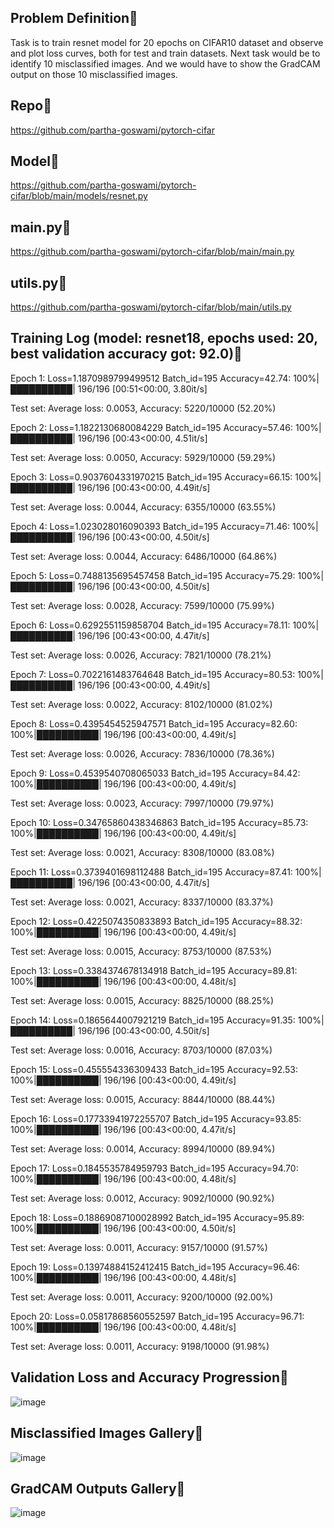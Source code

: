 ## Problem Definition&#x1F537;

Task is to train resnet model for 20 epochs on CIFAR10 dataset and observe and plot loss curves, both for test and train datasets. Next task would be to identify 10 misclassified images. And we would have to show the GradCAM output on those 10 misclassified images.



## Repo&#x1F537;

https://github.com/partha-goswami/pytorch-cifar



## Model&#x1F537;

https://github.com/partha-goswami/pytorch-cifar/blob/main/models/resnet.py



## main.py&#x1F537;

https://github.com/partha-goswami/pytorch-cifar/blob/main/main.py



## utils.py&#x1F537;

https://github.com/partha-goswami/pytorch-cifar/blob/main/utils.py



## Training Log (model: resnet18, epochs used: 20, best validation accuracy got: 92.0)&#x1F537;

Epoch 1:
Loss=1.1870989799499512 Batch_id=195 Accuracy=42.74: 100%|██████████| 196/196 [00:51<00:00,  3.80it/s]

Test set: Average loss: 0.0053, Accuracy: 5220/10000 (52.20%)

Epoch 2:
Loss=1.1822130680084229 Batch_id=195 Accuracy=57.46: 100%|██████████| 196/196 [00:43<00:00,  4.51it/s]

Test set: Average loss: 0.0050, Accuracy: 5929/10000 (59.29%)

Epoch 3:
Loss=0.9037604331970215 Batch_id=195 Accuracy=66.15: 100%|██████████| 196/196 [00:43<00:00,  4.49it/s]

Test set: Average loss: 0.0044, Accuracy: 6355/10000 (63.55%)

Epoch 4:
Loss=1.023028016090393 Batch_id=195 Accuracy=71.46: 100%|██████████| 196/196 [00:43<00:00,  4.50it/s]

Test set: Average loss: 0.0044, Accuracy: 6486/10000 (64.86%)

Epoch 5:
Loss=0.7488135695457458 Batch_id=195 Accuracy=75.29: 100%|██████████| 196/196 [00:43<00:00,  4.50it/s]

Test set: Average loss: 0.0028, Accuracy: 7599/10000 (75.99%)

Epoch 6:
Loss=0.6292551159858704 Batch_id=195 Accuracy=78.11: 100%|██████████| 196/196 [00:43<00:00,  4.47it/s]

Test set: Average loss: 0.0026, Accuracy: 7821/10000 (78.21%)

Epoch 7:
Loss=0.7022161483764648 Batch_id=195 Accuracy=80.53: 100%|██████████| 196/196 [00:43<00:00,  4.49it/s]

Test set: Average loss: 0.0022, Accuracy: 8102/10000 (81.02%)

Epoch 8:
Loss=0.4395454525947571 Batch_id=195 Accuracy=82.60: 100%|██████████| 196/196 [00:43<00:00,  4.49it/s]

Test set: Average loss: 0.0026, Accuracy: 7836/10000 (78.36%)

Epoch 9:
Loss=0.4539540708065033 Batch_id=195 Accuracy=84.42: 100%|██████████| 196/196 [00:43<00:00,  4.49it/s]

Test set: Average loss: 0.0023, Accuracy: 7997/10000 (79.97%)

Epoch 10:
Loss=0.34765860438346863 Batch_id=195 Accuracy=85.73: 100%|██████████| 196/196 [00:43<00:00,  4.49it/s]

Test set: Average loss: 0.0021, Accuracy: 8308/10000 (83.08%)

Epoch 11:
Loss=0.3739401698112488 Batch_id=195 Accuracy=87.41: 100%|██████████| 196/196 [00:43<00:00,  4.47it/s]

Test set: Average loss: 0.0021, Accuracy: 8337/10000 (83.37%)

Epoch 12:
Loss=0.4225074350833893 Batch_id=195 Accuracy=88.32: 100%|██████████| 196/196 [00:43<00:00,  4.49it/s]

Test set: Average loss: 0.0015, Accuracy: 8753/10000 (87.53%)

Epoch 13:
Loss=0.3384374678134918 Batch_id=195 Accuracy=89.81: 100%|██████████| 196/196 [00:43<00:00,  4.48it/s]

Test set: Average loss: 0.0015, Accuracy: 8825/10000 (88.25%)

Epoch 14:
Loss=0.1865644007921219 Batch_id=195 Accuracy=91.35: 100%|██████████| 196/196 [00:43<00:00,  4.50it/s]

Test set: Average loss: 0.0016, Accuracy: 8703/10000 (87.03%)

Epoch 15:
Loss=0.455554336309433 Batch_id=195 Accuracy=92.53: 100%|██████████| 196/196 [00:43<00:00,  4.49it/s]

Test set: Average loss: 0.0015, Accuracy: 8844/10000 (88.44%)

Epoch 16:
Loss=0.17733941972255707 Batch_id=195 Accuracy=93.85: 100%|██████████| 196/196 [00:43<00:00,  4.47it/s]

Test set: Average loss: 0.0014, Accuracy: 8994/10000 (89.94%)

Epoch 17:
Loss=0.1845535784959793 Batch_id=195 Accuracy=94.70: 100%|██████████| 196/196 [00:43<00:00,  4.48it/s]

Test set: Average loss: 0.0012, Accuracy: 9092/10000 (90.92%)

Epoch 18:
Loss=0.18869087100028992 Batch_id=195 Accuracy=95.89: 100%|██████████| 196/196 [00:43<00:00,  4.50it/s]

Test set: Average loss: 0.0011, Accuracy: 9157/10000 (91.57%)

Epoch 19:
Loss=0.13974884152412415 Batch_id=195 Accuracy=96.46: 100%|██████████| 196/196 [00:43<00:00,  4.48it/s]

Test set: Average loss: 0.0011, Accuracy: 9200/10000 (92.00%)

Epoch 20:
Loss=0.05817868560552597 Batch_id=195 Accuracy=96.71: 100%|██████████| 196/196 [00:43<00:00,  4.48it/s]

Test set: Average loss: 0.0011, Accuracy: 9198/10000 (91.98%)


## Validation Loss and Accuracy Progression&#x1F537;

![image](https://user-images.githubusercontent.com/46663815/217888365-935657b5-37e0-4da4-a4fd-1a77573eaf1c.png)

## Misclassified Images Gallery&#x1F537;

![image](https://user-images.githubusercontent.com/46663815/217888767-a7c4f582-6165-4ff8-8de0-cb7dbb6fa9c5.png)

## GradCAM Outputs Gallery&#x1F537;

![image](https://user-images.githubusercontent.com/46663815/217889231-d50cd9a1-3d19-42de-ac01-4391d11d097a.png)

